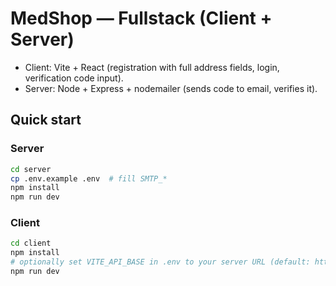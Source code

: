 # MedShop — Fullstack (Client + Server)

- Client: Vite + React (registration with full address fields, login, verification code input).
- Server: Node + Express + nodemailer (sends code to email, verifies it).

## Quick start
### Server
```bash
cd server
cp .env.example .env  # fill SMTP_*
npm install
npm run dev
```

### Client
```bash
cd client
npm install
# optionally set VITE_API_BASE in .env to your server URL (default: http://localhost:3001/api)
npm run dev
```
